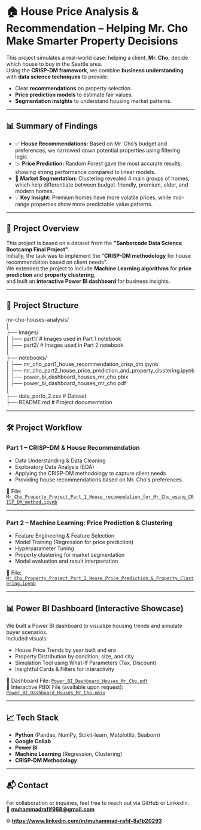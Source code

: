 # 🏠 House Price Analysis & Recommendation – Helping Mr. Cho Make Smarter Property Decisions

This project simulates a real-world case: helping a client, **Mr. Cho**, decide which house to buy in the Seattle area.  
Using the **CRISP-DM framework**, we combine **business understanding** with **data science techniques** to provide:

- Clear **recommendations** on property selection.
- **Price prediction models** to estimate fair values.
- **Segmentation insights** to understand housing market patterns.

---

## 📊 Summary of Findings

- ✅ **House Recommendations:** Based on Mr. Cho’s budget and preferences, we narrowed down potential properties using filtering logic.  
- 📉 **Price Prediction:** Random Forest gave the most accurate results, showing strong performance compared to linear models.  
- 🧩 **Market Segmentation:** Clustering revealed 4 main groups of homes, which help differentiate between budget-friendly, premium, older, and modern homes.  
- 💡 **Key Insight:** Premium homes have more volatile prices, while mid-range properties show more predictable value patterns.

---


## 📌 Project Overview
This project is based on a dataset from the **"Sanbercode Data Science Bootcamp Final Project"**.  
Initially, the task was to implement the "**CRISP-DM methodology** for house recommendation based on client needs".  
We extended the project to include **Machine Learning algorithms** for **price prediction** and **property clustering**,  
and built an **interactive Power BI dashboard** for business insights.

---

## 📂 Project Structure

mr-cho-houses-analysis/<br>
│<br>
├── images/<br>
│   ├── part1/                      # Images used in Part 1 notebook<br>
│   ├── part2/                      # Images used in Part 2 notebook<br>
│<br>
├── notebooks/<br>
│   ├── mr_cho_part1_house_recommendation_crisp_dm.ipynb<br>
│   ├── mr_cho_part2_house_price_prediction_and_property_clustering.ipynb<br>
│   ├── power_bi_dashboard_houses_mr_cho.pbix<br>
│   ├── power_bi_dashboard_houses_mr_cho.pdf<br>
│<br>
├── data_porto_2.csv                # Dataset<br>
├── README.md                       # Project documentation<br>


---

## 🛠 Project Workflow

### **Part 1 – CRISP-DM & House Recommendation**
- Data Understanding & Data Cleaning
- Exploratory Data Analysis (EDA)
- Applying the CRISP-DM methodology to capture client needs
- Providing house recommendations based on Mr. Cho's preferences  

📄 File: [`Mr_Cho_Property_Project_Part_1_House_recomendation_for_Mr_Cho_using_CRISP_DM_method.ipynb`](notebooks/Mr_Cho_Property_Project_Part_1_House_recomendation_for_Mr_Cho_using_CRISP_DM_method.ipynb)

---

### **Part 2 – Machine Learning: Price Prediction & Clustering**
- Feature Engineering & Feature Selection
- Model Training (Regression for price prediction)
- Hyperparameter Tuning
- Property clustering for market segmentation
- Model evaluation and result interpretation  

📄 File: [`Mr_Cho_Property_Project_Part_2_House_Price_Prediction_&_Property_Clustering.ipynb`](notebooks/Mr_Cho_Property_Project_Part_2_House_Price_Prediction_&_Property_Clustering.ipynb)

---

## 📊 Power BI Dashboard (Interactive Showcase)

We built a Power BI dashboard to visualize housing trends and simulate buyer scenarios.  
Included visuals:
- House Price Trends by year built and era
- Property Distribution by condition, size, and city
- Simulation Tool using What-If Parameters (Tax, Discount)
- Insightful Cards & Filters for interactivity  

📄 Dashboard File: [`Power_BI_Dashboard_Houses_Mr_Cho.pdf`](notebooks/Power_BI_Dashboard_Houses_Mr_Cho.pdf)  
💾 Interactive PBIX File (available upon request): [`Power_BI_Dashboard_Houses_Mr_Cho.pbix`](notebooks/Power_BI_Dashboard_Houses_Mr_Cho.pbix)

---

## 📈 Tech Stack
- **Python** (Pandas, NumPy, Scikit-learn, Matplotlib, Seaborn)
- **Google Collab**
- **Power BI**
- **Machine Learning** (Regression, Clustering)
- **CRISP-DM Methodology**

---

## 📬 Contact
For collaboration or inquiries, feel free to reach out via GitHub or LinkedIn.  
📧 **muhammadrafif968@gmail.com**

🌐 **https://www.linkedin.com/in/muhammad-rafif-8a1b20293**

